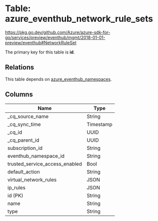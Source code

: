 # Table: azure_eventhub_network_rule_sets

https://pkg.go.dev/github.com/Azure/azure-sdk-for-go/services/preview/eventhub/mgmt/2018-01-01-preview/eventhub#NetworkRuleSet

The primary key for this table is **id**.

## Relations
This table depends on [azure_eventhub_namespaces](azure_eventhub_namespaces.md).

## Columns
| Name          | Type          |
| ------------- | ------------- |
|_cq_source_name|String|
|_cq_sync_time|Timestamp|
|_cq_id|UUID|
|_cq_parent_id|UUID|
|subscription_id|String|
|eventhub_namespace_id|String|
|trusted_service_access_enabled|Bool|
|default_action|String|
|virtual_network_rules|JSON|
|ip_rules|JSON|
|id (PK)|String|
|name|String|
|type|String|